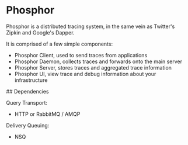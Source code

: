 # Phosphor

Phosphor is a distributed tracing system, in the same vein as Twitter's Zipkin and Google's Dapper.

It is comprised of a few simple components:

 - Phosphor Client, used to send traces from applications
 - Phosphor Daemon, collects traces and forwards onto the main server
 - Phosphor Server, stores traces and aggregated trace information
 - Phosphor UI, view trace and debug information about your infrastructure

## Dependencies

Query Transport:
 - HTTP or RabbitMQ / AMQP

Delivery Queuing:
 - NSQ
